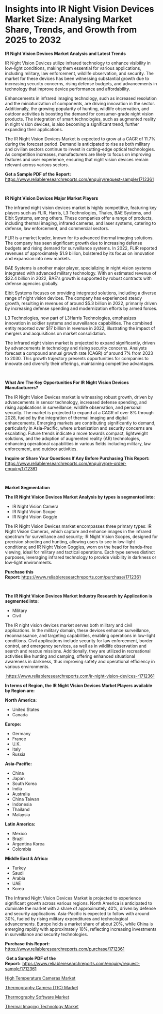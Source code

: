 <p><h1>Insights into IR Night Vision Devices Market Size: Analysing Market Share, Trends, and Growth from 2025 to 2032</h1></p><p><strong>IR Night Vision Devices Market Analysis and Latest Trends</strong></p>
<p><p>IR Night Vision Devices utilize infrared technology to enhance visibility in low-light conditions, making them essential for various applications, including military, law enforcement, wildlife observation, and security. The market for these devices has been witnessing substantial growth due to increasing security concerns, rising defense budgets, and advancements in technology that improve device performance and affordability.</p><p>Enhancements in infrared imaging technology, such as increased resolution and the miniaturization of components, are driving innovation in the sector. Additionally, the growing popularity of hunting, wildlife observation, and outdoor activities is boosting the demand for consumer-grade night vision products. The integration of smart technologies, such as augmented reality in night vision devices, is also becoming a significant trend, further expanding their applications.</p><p>The IR Night Vision Devices Market is expected to grow at a CAGR of 11.7% during the forecast period. Demand is anticipated to rise as both military and civilian sectors continue to invest in cutting-edge optical technologies. As competition increases, manufacturers are likely to focus on improving features and user experience, ensuring that night vision devices remain relevant across various sectors.</p></p>
<p><strong>Get a Sample PDF of the Report:&nbsp;</strong> <a href="https://www.reliableresearchreports.com/enquiry/request-sample/1712361?utm_campaign=102&utm_medium=2&utm_source=Github&utm_content=ia&utm_term=11012025&utm_id=ir-night-vision-devices">https://www.reliableresearchreports.com/enquiry/request-sample/1712361</a></p>
<p>&nbsp;</p>
<p><strong>IR Night Vision Devices Major Market Players</strong></p>
<p><p>The infrared night vision devices market is highly competitive, featuring key players such as FLIR, Harris, L3 Technologies, Thales, BAE Systems, and Elbit Systems, among others. These companies offer a range of products, including thermal imaging, infrared cameras, and laser systems, catering to defense, law enforcement, and commercial sectors.</p><p>FLIR is a market leader, known for its advanced thermal imaging solutions. The company has seen significant growth due to increasing defense budgets and rising demand for surveillance systems. In 2022, FLIR reported revenues of approximately $1.9 billion, bolstered by its focus on innovation and expansion into new markets.</p><p>BAE Systems is another major player, specializing in night vision systems integrated with advanced military technology. With an estimated revenue of $22.4 billion in 2022, BAE's growth is supported by robust contracts with defense agencies globally.</p><p>Elbit Systems focuses on providing integrated solutions, including a diverse range of night vision devices. The company has experienced steady growth, resulting in revenues of around $5.3 billion in 2022, primarily driven by increasing defense spending and modernization efforts by armed forces.</p><p>L3 Technologies, now part of L3Harris Technologies, emphasizes innovation in soldier systems and surveillance capabilities. The combined entity reported over $17 billion in revenue in 2022, illustrating the impact of mergers and acquisitions on market consolidation.</p><p>The infrared night vision market is projected to expand significantly, driven by advancements in technology and rising security concerns. Analysts forecast a compound annual growth rate (CAGR) of around 7% from 2023 to 2030. This growth trajectory presents opportunities for companies to innovate and diversify their offerings, maintaining competitive advantages.</p></p>
<p>&nbsp;</p>
<p><strong>What Are The Key Opportunities For IR Night Vision Devices Manufacturers?</strong></p>
<p><p>The IR Night Vision Devices market is witnessing robust growth, driven by advancements in sensor technology, increased defense spending, and rising applications in surveillance, wildlife observation, and personal security. The market is projected to expand at a CAGR of over 8% through 2028, fueled by the integration of thermal imaging and digital enhancements. Emerging markets are contributing significantly to demand, particularly in Asia-Pacific, where urbanization and security concerns are escalating. Future trends indicate a move towards compact, lightweight solutions, and the adoption of augmented reality (AR) technologies, enhancing operational capabilities in various fields including military, law enforcement, and outdoor activities.</p></p>
<p><strong>Inquire or Share Your Questions If Any Before Purchasing This Report:</strong> <a href="https://www.reliableresearchreports.com/enquiry/pre-order-enquiry/1712361?utm_campaign=102&utm_medium=2&utm_source=Github&utm_content=ia&utm_term=11012025&utm_id=ir-night-vision-devices">https://www.reliableresearchreports.com/enquiry/pre-order-enquiry/1712361</a></p>
<p>&nbsp;</p>
<p><strong>Market Segmentation</strong></p>
<p><strong>The IR Night Vision Devices Market Analysis by types is segmented into:</strong></p>
<p><ul><li>IR Night Vision Camera</li><li>IR Night Vision Scope</li><li>IR Night Vision Goggle</li></ul></p>
<p><p>The IR Night Vision Devices market encompasses three primary types: IR Night Vision Cameras, which capture and enhance images in the infrared spectrum for surveillance and security; IR Night Vision Scopes, designed for precision shooting and hunting, allowing users to see in low-light conditions; and IR Night Vision Goggles, worn on the head for hands-free viewing, ideal for military and tactical operations. Each type serves distinct purposes, leveraging infrared technology to provide visibility in darkness or low-light environments.</p></p>
<p><strong>Purchase this Report:&nbsp;</strong><a href="https://www.reliableresearchreports.com/purchase/1712361?utm_campaign=102&utm_medium=2&utm_source=Github&utm_content=ia&utm_term=11012025&utm_id=ir-night-vision-devices">https://www.reliableresearchreports.com/purchase/1712361</a></p>
<p>&nbsp;</p>
<p><strong>The IR Night Vision Devices Market Industry Research by Application is segmented into:</strong></p>
<p><ul><li>Military</li><li>Civil</li></ul></p>
<p><p>The IR night vision devices market serves both military and civil applications. In the military domain, these devices enhance surveillance, reconnaissance, and targeting capabilities, enabling operations in low-light conditions. Civil applications include security for law enforcement, border control, and emergency services, as well as in wildlife observation and search and rescue missions. Additionally, they are utilized in recreational activities like hunting and camping, offering enhanced situational awareness in darkness, thus improving safety and operational efficiency in various environments.</p></p>
<p><a href="https://www.reliableresearchreports.com/ir-night-vision-devices-r1712361?utm_campaign=102&utm_medium=2&utm_source=Github&utm_content=ia&utm_term=11012025&utm_id=ir-night-vision-devices">&nbsp;https://www.reliableresearchreports.com/ir-night-vision-devices-r1712361</a></p>
<p><strong>In terms of Region, the IR Night Vision Devices Market Players available by Region are:</strong></p>
<p>
    <p> <strong> North America: </strong>
        <ul>
            <li>United States</li>
            <li>Canada</li>
        </ul>
        </p> 
    <p> <strong> Europe: </strong>
        <ul>
            <li>Germany</li>
            <li>France</li>
            <li>U.K.</li>
            <li>Italy</li>
            <li>Russia</li>
        </ul>
        </p> 
    <p> <strong> Asia-Pacific: </strong>
        <ul>
            <li>China</li>
            <li>Japan</li>
            <li>South Korea</li>
            <li>India</li>
            <li>Australia</li>
            <li>China Taiwan</li>
            <li>Indonesia</li>
            <li>Thailand</li>
            <li>Malaysia</li>
        </ul>
        </p> 
    <p> <strong> Latin America: </strong>
        <ul>
            <li>Mexico</li>
            <li>Brazil</li>
            <li>Argentina Korea</li>
            <li>Colombia</li>
        </ul>
        </p> 
    <p> <strong> Middle East & Africa: </strong>
        <ul>
            <li>Turkey</li>
            <li>Saudi</li>
            <li>Arabia</li>
            <li>UAE</li>
            <li>Korea</li>
        </ul>
    </p>
    </p>
<p><p>The Infrared Night Vision Devices Market is projected to experience significant growth across various regions. North America is anticipated to dominate the market with a share of approximately 40%, driven by defense and security applications. Asia-Pacific is expected to follow with around 30%, fueled by rising military expenditures and technological advancements. Europe holds a market share of about 20%, while China is emerging rapidly with approximately 10%, reflecting increasing investments in surveillance and security technologies.</p></p>
<p><strong>Purchase this Report: </strong><a href="https://www.reliableresearchreports.com/purchase/1712361?utm_campaign=102&utm_medium=2&utm_source=Github&utm_content=ia&utm_term=11012025&utm_id=ir-night-vision-devices">https://www.reliableresearchreports.com/purchase/1712361</a></p>
<p>&nbsp;<strong>Get a Sample PDF of the Report:&nbsp;&nbsp;</strong><a href="https://www.reliableresearchreports.com/enquiry/request-sample/1712361?utm_campaign=102&utm_medium=2&utm_source=Github&utm_content=ia&utm_term=11012025&utm_id=ir-night-vision-devices">https://www.reliableresearchreports.com/enquiry/request-sample/1712361</a></p>
<p><strong></strong></p>
<p><p><a href="https://github.com/hillsmyung726/Market-Research-Report-List-1/blob/main/high-temperature-cameras-market.md?utm_campaign=102&utm_medium=2&utm_source=Github&utm_content=ia&utm_term=11012025&utm_id=ir-night-vision-devices">High Temperature Cameras Market</a></p><p><a href="https://github.com/FlorianWolf90/Market-Research-Report-List-1/blob/main/thermography-camera-tic-market.md?utm_campaign=102&utm_medium=2&utm_source=Github&utm_content=ia&utm_term=11012025&utm_id=ir-night-vision-devices">Thermography Camera (TIC) Market</a></p><p><a href="https://github.com/pearlinewhite4692/Market-Research-Report-List-1/blob/main/thermography-software-market.md?utm_campaign=102&utm_medium=2&utm_source=Github&utm_content=ia&utm_term=11012025&utm_id=ir-night-vision-devices">Thermography Software Market</a></p><p><a href="https://github.com/NargisHussain75/Market-Research-Report-List-1/blob/main/thermal-imaging-technology-market.md?utm_campaign=102&utm_medium=2&utm_source=Github&utm_content=ia&utm_term=11012025&utm_id=ir-night-vision-devices">Thermal Imaging Technology Market</a></p></p>